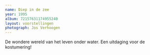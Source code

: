 ```yaml
---
name: Diep in de zee
year: 1995
album: 72157631174955240
layout: voorstellingen
photograph: Jos Verhoogen
---
```

De wondere wereld van het leven onder water. Een uitdaging voor de kostumering!
